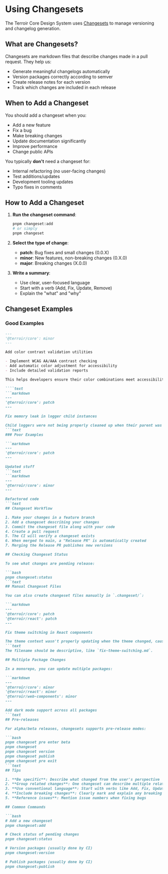 # Using Changesets

The Terroir Core Design System uses [Changesets](https://github.com/changesets/changesets) to manage versioning and changelog generation.

## What are Changesets?

Changesets are markdown files that describe changes made in a pull request. They help us:

- Generate meaningful changelogs automatically
- Version packages correctly according to semver
- Create release notes for each version
- Track which changes are included in each release

## When to Add a Changeset

You should add a changeset when you:

- Add a new feature
- Fix a bug
- Make breaking changes
- Update documentation significantly
- Improve performance
- Change public APIs

You typically **don't** need a changeset for:

- Internal refactoring (no user-facing changes)
- Test additions/updates
- Development tooling updates
- Typo fixes in comments

## How to Add a Changeset

1. **Run the changeset command**:

   ```bash
   pnpm changeset:add
   # or simply
   pnpm changeset
   ```

2. **Select the type of change**:
   - **patch**: Bug fixes and small changes (0.0.X)
   - **minor**: New features, non-breaking changes (0.X.0)
   - **major**: Breaking changes (X.0.0)

3. **Write a summary**:
   - Use clear, user-focused language
   - Start with a verb (Add, Fix, Update, Remove)
   - Explain the "what" and "why"

## Changeset Examples

### Good Examples

````markdown
---
'@terroir/core': minor
---

Add color contrast validation utilities

- Implement WCAG AA/AAA contrast checking
- Add automatic color adjustment for accessibility
- Include detailed validation reports

This helps developers ensure their color combinations meet accessibility standards.

````text
```markdown
---
'@terroir/core': patch
---

Fix memory leak in logger child instances

Child loggers were not being properly cleaned up when their parent was destroyed, causing memory leaks in long-running applications.
```text
### Poor Examples

```markdown
---
'@terroir/core': patch
---

Updated stuff
```text
```markdown
---
'@terroir/core': minor
---

Refactored code
```text
## Changeset Workflow

1. Make your changes in a feature branch
2. Add a changeset describing your changes
3. Commit the changeset file along with your code
4. Create a pull request
5. The CI will verify a changeset exists
6. When merged to main, a "Release PR" is automatically created
7. Merging the Release PR publishes new versions

## Checking Changeset Status

To see what changes are pending release:

```bash
pnpm changeset:status
```text
## Manual Changeset Files

You can also create changeset files manually in `.changeset/`:

```markdown
---
'@terroir/core': patch
'@terroir/react': patch
---

Fix theme switching in React components

The theme context wasn't properly updating when the theme changed, causing components to retain the old theme values.
```text
The filename should be descriptive, like `fix-theme-switching.md`.

## Multiple Package Changes

In a monorepo, you can update multiple packages:

```markdown
---
'@terroir/core': minor
'@terroir/react': minor
'@terroir/web-components': minor
---

Add dark mode support across all packages
```text
## Pre-releases

For alpha/beta releases, changesets supports pre-release modes:

```bash
pnpm changeset pre enter beta
pnpm changeset
pnpm changeset version
pnpm changeset publish
pnpm changeset pre exit
```text
## Tips

1. **Be specific**: Describe what changed from the user's perspective
2. **Group related changes**: One changeset can describe multiple related changes
3. **Use conventional language**: Start with verbs like Add, Fix, Update, Remove
4. **Include breaking changes**: Clearly mark and explain any breaking changes
5. **Reference issues**: Mention issue numbers when fixing bugs

## Common Commands

```bash
# Add a new changeset
pnpm changeset:add

# Check status of pending changes
pnpm changeset:status

# Version packages (usually done by CI)
pnpm changeset:version

# Publish packages (usually done by CI)
pnpm changeset:publish
````
````
